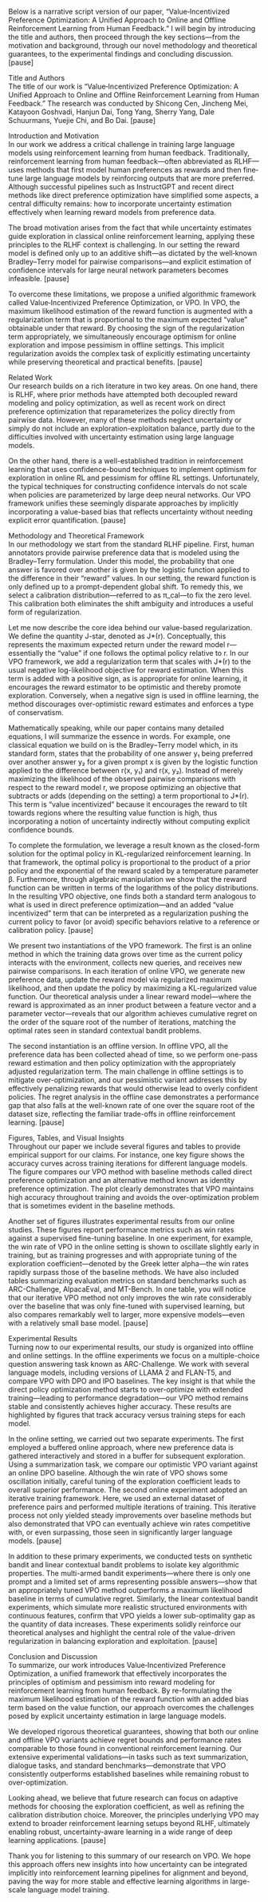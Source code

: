 Below is a narrative script version of our paper, “Value‐Incentivized Preference Optimization: A Unified Approach to Online and Offline Reinforcement Learning from Human Feedback.” I will begin by introducing the title and authors, then proceed through the key sections—from the motivation and background, through our novel methodology and theoretical guarantees, to the experimental findings and concluding discussion. [pause]

Title and Authors  
The title of our work is “Value‐Incentivized Preference Optimization: A Unified Approach to Online and Offline Reinforcement Learning from Human Feedback.” The research was conducted by Shicong Cen, Jincheng Mei, Katayoon Goshvadi, Hanjun Dai, Tong Yang, Sherry Yang, Dale Schuurmans, Yuejie Chi, and Bo Dai. [pause]

Introduction and Motivation  
In our work we address a critical challenge in training large language models using reinforcement learning from human feedback. Traditionally, reinforcement learning from human feedback—often abbreviated as RLHF—uses methods that first model human preferences as rewards and then fine‐tune large language models by reinforcing outputs that are more preferred. Although successful pipelines such as InstructGPT and recent direct methods like direct preference optimization have simplified some aspects, a central difficulty remains: how to incorporate uncertainty estimation effectively when learning reward models from preference data. 

The broad motivation arises from the fact that while uncertainty estimates guide exploration in classical online reinforcement learning, applying these principles to the RLHF context is challenging. In our setting the reward model is defined only up to an additive shift—as dictated by the well‐known Bradley–Terry model for pairwise comparisons—and explicit estimation of confidence intervals for large neural network parameters becomes infeasible. [pause]

To overcome these limitations, we propose a unified algorithmic framework called Value‐Incentivized Preference Optimization, or VPO. In VPO, the maximum likelihood estimation of the reward function is augmented with a regularization term that is proportional to the maximum expected “value” obtainable under that reward. By choosing the sign of the regularization term appropriately, we simultaneously encourage optimism for online exploration and impose pessimism in offline settings. This implicit regularization avoids the complex task of explicitly estimating uncertainty while preserving theoretical and practical benefits. [pause]

Related Work  
Our research builds on a rich literature in two key areas. On one hand, there is RLHF, where prior methods have attempted both decoupled reward modeling and policy optimization, as well as recent work on direct preference optimization that reparameterizes the policy directly from pairwise data. However, many of these methods neglect uncertainty or simply do not include an exploration-exploitation balance, partly due to the difficulties involved with uncertainty estimation using large language models. 

On the other hand, there is a well-established tradition in reinforcement learning that uses confidence-bound techniques to implement optimism for exploration in online RL and pessimism for offline RL settings. Unfortunately, the typical techniques for constructing confidence intervals do not scale when policies are parameterized by large deep neural networks. Our VPO framework unifies these seemingly disparate approaches by implicitly incorporating a value-based bias that reflects uncertainty without needing explicit error quantification. [pause]

Methodology and Theoretical Framework  
In our methodology we start from the standard RLHF pipeline. First, human annotators provide pairwise preference data that is modeled using the Bradley–Terry formulation. Under this model, the probability that one answer is favored over another is given by the logistic function applied to the difference in their “reward” values. In our setting, the reward function is only defined up to a prompt-dependent global shift. To remedy this, we select a calibration distribution—referred to as π_cal—to fix the zero level. This calibration both eliminates the shift ambiguity and introduces a useful form of regularization.

Let me now describe the core idea behind our value-based regularization. We define the quantity J-star, denoted as J*(r). Conceptually, this represents the maximum expected return under the reward model r—essentially the “value” if one follows the optimal policy relative to r. In our VPO framework, we add a regularization term that scales with J*(r) to the usual negative log-likelihood objective for reward estimation. When this term is added with a positive sign, as is appropriate for online learning, it encourages the reward estimator to be optimistic and thereby promote exploration. Conversely, when a negative sign is used in offline learning, the method discourages over-optimistic reward estimates and enforces a type of conservatism.

Mathematically speaking, while our paper contains many detailed equations, I will summarize the essence in words. For example, one classical equation we build on is the Bradley–Terry model which, in its standard form, states that the probability of one answer y₁ being preferred over another answer y₂ for a given prompt x is given by the logistic function applied to the difference between r(x, y₁) and r(x, y₂). Instead of merely maximizing the likelihood of the observed pairwise comparisons with respect to the reward model r, we propose optimizing an objective that subtracts or adds (depending on the setting) a term proportional to J*(r). This term is “value incentivized” because it encourages the reward to tilt towards regions where the resulting value function is high, thus incorporating a notion of uncertainty indirectly without computing explicit confidence bounds.

To complete the formulation, we leverage a result known as the closed-form solution for the optimal policy in KL-regularized reinforcement learning. In that framework, the optimal policy is proportional to the product of a prior policy and the exponential of the reward scaled by a temperature parameter β. Furthermore, through algebraic manipulation we show that the reward function can be written in terms of the logarithms of the policy distributions. In the resulting VPO objective, one finds both a standard term analogous to what is used in direct preference optimization—and an added “value incentivized” term that can be interpreted as a regularization pushing the current policy to favor (or avoid) specific behaviors relative to a reference or calibration policy. [pause]

We present two instantiations of the VPO framework. The first is an online method in which the training data grows over time as the current policy interacts with the environment, collects new queries, and receives new pairwise comparisons. In each iteration of online VPO, we generate new preference data, update the reward model via regularized maximum likelihood, and then update the policy by maximizing a KL-regularized value function. Our theoretical analysis under a linear reward model—where the reward is approximated as an inner product between a feature vector and a parameter vector—reveals that our algorithm achieves cumulative regret on the order of the square root of the number of iterations, matching the optimal rates seen in standard contextual bandit problems.

The second instantiation is an offline version. In offline VPO, all the preference data has been collected ahead of time, so we perform one-pass reward estimation and then policy optimization with the appropriately adjusted regularization term. The main challenge in offline settings is to mitigate over-optimization, and our pessimistic variant addresses this by effectively penalizing rewards that would otherwise lead to overly confident policies. The regret analysis in the offline case demonstrates a performance gap that also falls at the well-known rate of one over the square root of the dataset size, reflecting the familiar trade-offs in offline reinforcement learning. [pause]

Figures, Tables, and Visual Insights  
Throughout our paper we include several figures and tables to provide empirical support for our claims. For instance, one key figure shows the accuracy curves across training iterations for different language models. The figure compares our VPO method with baseline methods called direct preference optimization and an alternative method known as identity preference optimization. The plot clearly demonstrates that VPO maintains high accuracy throughout training and avoids the over-optimization problem that is sometimes evident in the baseline methods.

Another set of figures illustrates experimental results from our online studies. These figures report performance metrics such as win rates against a supervised fine-tuning baseline. In one experiment, for example, the win rate of VPO in the online setting is shown to oscillate slightly early in training, but as training progresses and with appropriate tuning of the exploration coefficient—denoted by the Greek letter alpha—the win rates rapidly surpass those of the baseline methods. We have also included tables summarizing evaluation metrics on standard benchmarks such as ARC-Challenge, AlpacaEval, and MT-Bench. In one table, you will notice that our iterative VPO method not only improves the win rate considerably over the baseline that was only fine-tuned with supervised learning, but also compares remarkably well to larger, more expensive models—even with a relatively small base model. [pause]

Experimental Results  
Turning now to our experimental results, our study is organized into offline and online settings. In the offline experiments we focus on a multiple-choice question answering task known as ARC-Challenge. We work with several language models, including versions of LLAMA 2 and FLAN-T5, and compare VPO with DPO and IPO baselines. The key insight is that while the direct policy optimization method starts to over-optimize with extended training—leading to performance degradation—our VPO method remains stable and consistently achieves higher accuracy. These results are highlighted by figures that track accuracy versus training steps for each model.

In the online setting, we carried out two separate experiments. The first employed a buffered online approach, where new preference data is gathered interactively and stored in a buffer for subsequent exploration. Using a summarization task, we compare our optimistic VPO variant against an online DPO baseline. Although the win rate of VPO shows some oscillation initially, careful tuning of the exploration coefficient leads to overall superior performance. The second online experiment adopted an iterative training framework. Here, we used an external dataset of preference pairs and performed multiple iterations of training. This iterative process not only yielded steady improvements over baseline methods but also demonstrated that VPO can eventually achieve win rates competitive with, or even surpassing, those seen in significantly larger language models. [pause]

In addition to these primary experiments, we conducted tests on synthetic bandit and linear contextual bandit problems to isolate key algorithmic properties. The multi-armed bandit experiments—where there is only one prompt and a limited set of arms representing possible answers—show that an appropriately tuned VPO method outperforms a maximum likelihood baseline in terms of cumulative regret. Similarly, the linear contextual bandit experiments, which simulate more realistic structured environments with continuous features, confirm that VPO yields a lower sub-optimality gap as the quantity of data increases. These experiments solidly reinforce our theoretical analyses and highlight the central role of the value-driven regularization in balancing exploration and exploitation. [pause]

Conclusion and Discussion  
To summarize, our work introduces Value‐Incentivized Preference Optimization, a unified framework that effectively incorporates the principles of optimism and pessimism into reward modeling for reinforcement learning from human feedback. By re-formulating the maximum likelihood estimation of the reward function with an added bias term based on the value function, our approach overcomes the challenges posed by explicit uncertainty estimation in large language models.

We developed rigorous theoretical guarantees, showing that both our online and offline VPO variants achieve regret bounds and performance rates comparable to those found in conventional reinforcement learning. Our extensive experimental validations—in tasks such as text summarization, dialogue tasks, and standard benchmarks—demonstrate that VPO consistently outperforms established baselines while remaining robust to over-optimization.

Looking ahead, we believe that future research can focus on adaptive methods for choosing the exploration coefficient, as well as refining the calibration distribution choice. Moreover, the principles underlying VPO may extend to broader reinforcement learning setups beyond RLHF, ultimately enabling robust, uncertainty-aware learning in a wide range of deep learning applications. [pause]

Thank you for listening to this summary of our research on VPO. We hope this approach offers new insights into how uncertainty can be integrated implicitly into reinforcement learning pipelines for alignment and beyond, paving the way for more stable and effective learning algorithms in large-scale language model training.